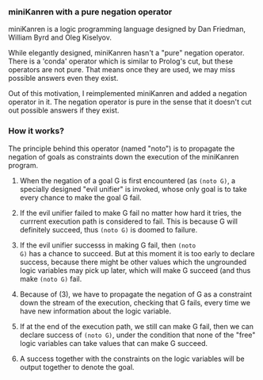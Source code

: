 ### miniKanren with a pure negation operator

miniKanren is a logic programming language designed by Dan Friedman, William
Byrd and Oleg Kiselyov.

While elegantly designed, miniKanren hasn't a "pure" negation operator. There is
a 'conda' operator which is similar to Prolog's cut, but these operators are not
pure. That means once they are used, we may miss possible answers even they exist.

Out of this motivation, I reimplemented miniKanren and added a negation operator
in it. The negation operator is pure in the sense that it doesn't cut out
possible answers if they exist.


### How it works?

The principle behind this operator (named "noto") is to propagate the negation
of goals as constraints down the execution of the miniKanren program.

1. When the negation of a goal G is first encountered (as <code>(noto G)</code>,
   a specially designed "evil unifier" is invoked, whose only goal is to take
   every chance to make the goal G fail.

2. If the evil unifier failed to make G fail no matter how hard it tries, the
   currrent execution path is considered to fail. This is because G will
   definitely succeed, thus <code>(noto G)</code> is doomed to failure.

3. If the evil unifier successs in making G fail, then <code>(noto G)</code> has
   a chance to succeed. But at this moment it is too early to declare success,
   because there might be other values which the ungrounded logic variables may
   pick up later, which will make G succeed (and thus make <code>(noto G)</code>
   fail.

4. Because of (3), we have to propagate the negation of G as a constraint down
   the stream of the execution, checking that G fails, every time we have new
   information about the logic variable.

5. If at the end of the execution path, we still can make G fail, then we can
   declare success of <code>(noto G)</code>, under the condition that none of
   the "free" logic variables can take values that can make G succeed.

6. A success together with the constraints on the logic variables will be output
   together to denote the goal.

